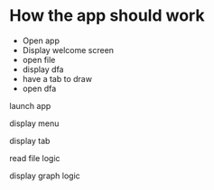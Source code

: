 # How the app should work

- Open app
- Display welcome screen
- open file
- display dfa
- have a tab to draw
- open dfa


launch app

display menu

display tab

read file logic

display graph logic